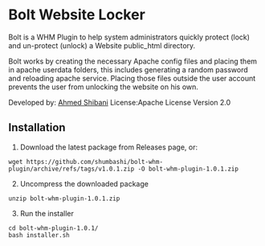 # Bolt Website Locker

Bolt is a WHM Plugin to help system administrators quickly protect (lock) and un-protect (unlock) a Website public_html directory.

Bolt works by creating the necessary Apache config files and placing them in apache userdata folders, this includes generating a random password and reloading apache service. Placing those files outside the user account prevents the user from unlocking the website on his own.

Developed by: [Ahmed Shibani](https://github.com/shumbashi)
License:Apache License Version 2.0

## Installation

1. Download the latest package from Releases page, or:
```
wget https://github.com/shumbashi/bolt-whm-plugin/archive/refs/tags/v1.0.1.zip -O bolt-whm-plugin-1.0.1.zip
```
2. Uncompress the downloaded package
```
unzip bolt-whm-plugin-1.0.1.zip
```
3. Run the installer
```
cd bolt-whm-plugin-1.0.1/
bash installer.sh
```
